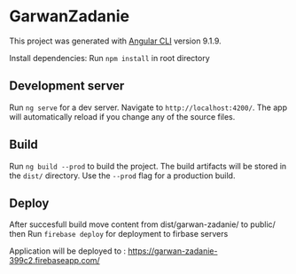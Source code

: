 # GarwanZadanie

This project was generated with [Angular CLI](https://github.com/angular/angular-cli) version 9.1.9.

Install dependencies:
Run `npm install`  in root directory

## Development server

Run `ng serve` for a dev server. Navigate to `http://localhost:4200/`. The app will automatically reload if you change any of the source files.

## Build

Run `ng build --prod` to build the project. The build artifacts will be stored in the `dist/` directory. Use the `--prod` flag for a production build.

## Deploy

After succesfull build move content from dist/garwan-zadanie/ to public/
then Run `firebase deploy` for deployment to firbase servers 

Application will be deployed to :
https://garwan-zadanie-399c2.firebaseapp.com/

